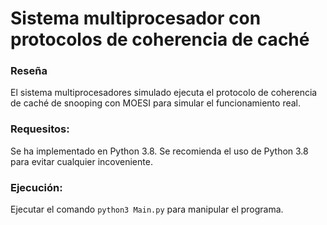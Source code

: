 # Sistema multiprocesador con protocolos de coherencia de caché

### Reseña

El sistema multiprocesadores simulado ejecuta el protocolo de coherencia de caché de snooping con MOESI para simular el funcionamiento real. 

### Requesitos:
Se ha implementado en Python 3.8. Se recomienda el uso de Python 3.8 para evitar cualquier incoveniente.

### Ejecución:

Ejecutar el comando `python3 Main.py` para manipular el programa.